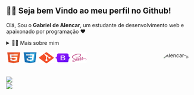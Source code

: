 ## 👋🏼 Seja bem Vindo ao meu perfil no Github!

Olá, Sou o **Gabriel de Alencar**, um estudante de desenvolvimento web e apaixonado por programação ❤ 
<br>

<details>
  <summary>🧑🏻 Mais sobre mim</summary>

- 🔭 I’m currently on a journey to build **great** things

- 🌱 I’m currently learning **everything** 🤓

- 🤝 I’m looking for help with **finding projects to contribute to!**

- 👨‍💻 All of my projects are available at [miaxu.co](https://miaxu.co)

- 💬 Ask me about **open source, web development, and community management**

- 📫 Reach me out at **contact@miaxu.co**

</details>

<div style="display: inline_block"><br>
  <img align="center" alt="Alencar-HTML" height="30" width="40" src="https://raw.githubusercontent.com/devicons/devicon/master/icons/html5/html5-original.svg">
  <img align="center" alt="Alencar-CSS" height="30" width="40" src="https://raw.githubusercontent.com/devicons/devicon/master/icons/css3/css3-original.svg">
  <img align="center" alt="Alencar-HTML" height="30" width="40" src="https://raw.githubusercontent.com/devicons/devicon/master/icons/git/git-original.svg">
  <img align="center" alt="Alencar-HTML" height="30" width="40" src="https://raw.githubusercontent.com/devicons/devicon/master/icons/bootstrap/bootstrap-original.svg">
  <img align="center" alt="Alencar-HTML" height="30" width="40" src="https://raw.githubusercontent.com/devicons/devicon/master/icons/sass/sass-original.svg">
   <img align="right" alt="Alencar-pic" height="500" style="border-radius:50px;" src="https://user-images.githubusercontent.com/127636935/236653090-5e97ee34-9ebf-47ff-9345-9f6fa6b6c716.jpg">
</div>

<br>
<br>

<div >
 <img align="center" height="170rem"  src="https://github-readme-stats.vercel.app/api/top-langs/?username=gabrielalencs&langs_count=5&theme=midnight-purple" >
  <br>
 <img align="center" height="170rem"   src="https://github-readme-stats.vercel.app/api/?username=gabrielalencs&count_private=true&theme=midnight-purple&showicons=true" >
</div>
